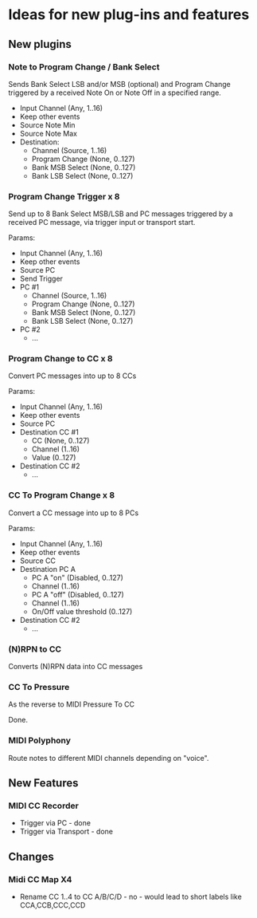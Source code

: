 # Ideas for new plug-ins and features


## New plugins

### Note to Program Change / Bank Select

Sends Bank Select LSB and/or MSB (optional) and Program Change triggered
by a received Note On or Note Off in a specified range.

* Input Channel (Any, 1..16)
* Keep other events
* Source Note Min
* Source Note Max
* Destination:
  * Channel (Source, 1..16)
  * Program Change (None, 0..127)
  * Bank MSB Select (None, 0..127)
  * Bank LSB Select (None, 0..127)


### Program Change Trigger x 8

Send up to 8 Bank Select MSB/LSB and PC messages triggered by a
received PC message, via trigger input or transport start.

Params:

* Input Channel (Any, 1..16)
* Keep other events
* Source PC
* Send Trigger
* PC #1
  * Channel (Source, 1..16)
  * Program Change (None, 0..127)
  * Bank MSB Select (None, 0..127)
  * Bank LSB Select (None, 0..127)
* PC #2
  * ...

### Program Change to CC x 8

Convert PC messages into up to 8 CCs

Params:

* Input Channel (Any, 1..16)
* Keep other events
* Source PC
* Destination CC #1
  * CC (None, 0..127)
  * Channel (1..16)
  * Value (0..127)
* Destination CC #2
  * ...

### CC To Program Change x 8

Convert a CC message into up to 8 PCs

Params:

* Input Channel (Any, 1..16)
* Keep other events
* Source CC
* Destination PC A
  * PC A "on" (Disabled, 0..127)
  * Channel (1..16)
  * PC A "off" (Disabled, 0..127)
  * Channel (1..16)
  * On/Off value threshold (0..127)
* Destination CC #2
  * ...


### (N)RPN to CC

Converts (N)RPN data into CC messages


### CC To Pressure

As the reverse to MIDI Pressure To CC

Done.


### MIDI Polyphony

Route notes to different MIDI channels depending on "voice".


## New Features

### MIDI CC Recorder

* Trigger via PC - done
* Trigger via Transport - done


## Changes

### Midi CC Map X4

* Rename CC 1..4 to CC A/B/C/D - no - would lead to short labels like CCA,CCB,CCC,CCD
